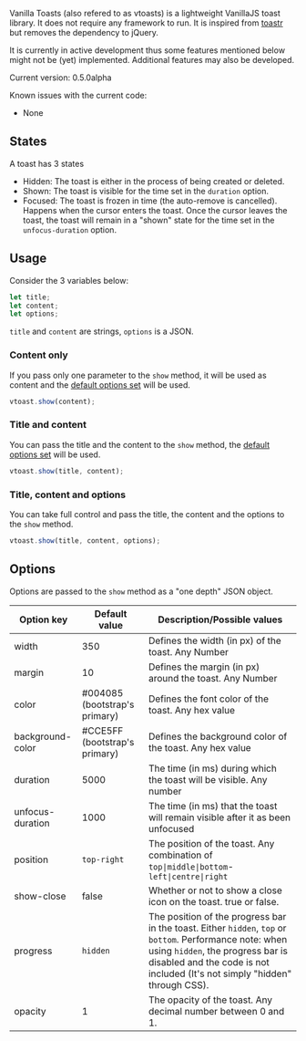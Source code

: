 Vanilla Toasts (also refered to as vtoasts) is a lightweight VanillaJS toast library. It does not require any framework to run. It is inspired from [toastr](https://github.com/CodeSeven/toastr) but removes the dependency to jQuery. 

It is currently in active development thus some features mentioned below might not be (yet) implemented. Additional features may also be developed.

Current version: 0.5.0alpha

Known issues with the current code:
- None
## States
A toast has 3 states
- Hidden: The toast is either in the process of being created or deleted.
- Shown: The toast is visible for the time set in the `duration` option.
- Focused: The toast is frozen in time (the auto-remove is cancelled). Happens when the cursor enters the toast. Once the cursor leaves the toast, the toast will remain in a "shown" state for the time set in the `unfocus-duration` option.
## Usage
Consider the 3 variables below:
```javascript
let title;
let content;
let options;
```
`title` and `content` are strings, `options` is a JSON.

### Content only
If you pass only one parameter to the `show` method, it will be used as content and the [default options set]() will be used.
```javascript
vtoast.show(content);
```
### Title and content
You can pass the title and the content to the `show` method, the [default options set]() will be used.
```javascript
vtoast.show(title, content);
```
### Title, content and options
You can take full control and pass the title, the content and the options to the `show` method.
```javascript
vtoast.show(title, content, options);
```
## Options
Options are passed to the `show` method as a "one depth" JSON object.

|Option key|Default value|Description/Possible values|
|---|---|---|
|width|350|Defines the width (in px) of the toast. Any Number|
|margin|10|Defines the margin (in px) around the toast. Any Number|
|color|#004085 (bootstrap's primary)|Defines the font color of the toast. Any hex value|
|background-color|#CCE5FF (bootstrap's primary)|Defines the background color of the toast. Any hex value|
|duration|5000|The time (in ms) during which the toast will be visible. Any number|
|unfocus-duration|1000|The time (in ms) that the toast will remain visible after it as been unfocused|
|position|`top-right`|The position of the toast. Any combination of `top\|middle\|bottom`-`left\|centre\|right`|
|show-close|false|Whether or not to show a close icon on the toast. true or false.|
|progress|`hidden`|The position of the progress bar in the toast. Either `hidden`, `top` or `bottom`. Performance note: when using `hidden`, the progress bar is disabled and the code is not included (It's not simply "hidden" through CSS).|
|opacity|1|The opacity of the toast. Any decimal number between 0 and 1.|
